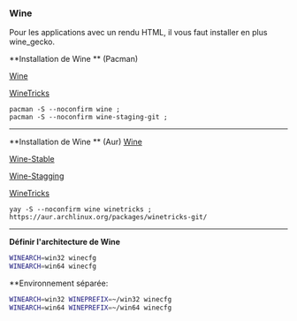 ### Wine


Pour les applications avec un rendu HTML, il vous faut installer en plus wine_gecko.


**Installation de Wine ** (Pacman)

[Wine](https://archlinux.org/packages/multilib/x86_64/wine/)

[WineTricks](https://archlinux.org/packages/multilib/x86_64/winetricks/)

```
pacman -S --noconfirm wine ;
pacman -S --noconfirm wine-staging-git ;
```


----------------------------------------------------------------------------------------------------
**Installation de Wine ** (Aur)
[Wine](https://aur.archlinux.org/packages/wine-git)

[Wine-Stable](https://aur.archlinux.org/packages/wine-stable/)

[Wine-Stagging](https://aur.archlinux.org/packages/wine-staging-git/)

[WineTricks](https://aur.archlinux.org/packages/winetricks-git/)

```
yay -S --noconfirm wine winetricks ;
https://aur.archlinux.org/packages/winetricks-git/
```
----------------------------------------------------------------------------------------------------

**Définir l'architecture de Wine**

```bash
WINEARCH=win32 winecfg
WINEARCH=win64 winecfg
```

**Environnement séparée:
```bash
WINEARCH=win32 WINEPREFIX=~/win32 winecfg 
WINEARCH=win64 WINEPREFIX=~/win64 winecfg
```
